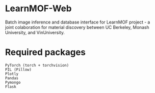 # LearnMOF-Web
Batch image inference and database interface for LearnMOF project - a joint colaboration for material discovery between UC Berkeley, Monash University, and VinUniversity.

# Required packages
```
PyTorch (torch + torchvision)
PIL (Pillow)
Plotly
Pandas
Pymongo
Flask
```